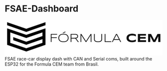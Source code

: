 # FSAE-Dashboard

![Logo](https://github.com/marioneto2/FSAE-Dashboard/blob/main/FormulaCEM_Logo.png)
 FSAE race-car display dash with CAN and Serial coms, built around the ESP32 for the Formula CEM team from Brasil.
 
